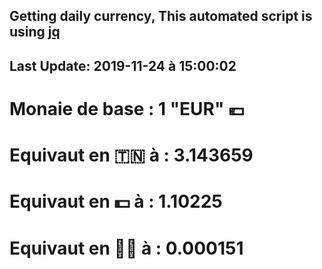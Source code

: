 ## Getting daily currency, This automated script is using [jq](https://stedolan.github.io/jq/)
## Last Update:  2019-11-24 à 15:00:02
 # Monaie de base : 1 "EUR" 💶 
 # Equivaut en 🇹🇳 à :  3.143659 
 # Equivaut en 💵 à : 1.10225
 # Equivaut en 🐱‍💻 à :  0.000151
